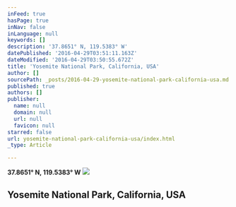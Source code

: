 ```yaml
---
inFeed: true
hasPage: true
inNav: false
inLanguage: null
keywords: []
description: '37.8651° N, 119.5383° W'
datePublished: '2016-04-29T03:51:11.163Z'
dateModified: '2016-04-29T03:50:55.672Z'
title: 'Yosemite National Park, California, USA'
author: []
sourcePath: _posts/2016-04-29-yosemite-national-park-california-usa.md
published: true
authors: []
publisher:
  name: null
  domain: null
  url: null
  favicon: null
starred: false
url: yosemite-national-park-california-usa/index.html
_type: Article

---
```

**37.8651° N, 119.5383° W**
![](https://the-grid-user-content.s3-us-west-2.amazonaws.com/942d1f19-c4fb-49d0-8e5d-ce3467d9f9f2.jpg)

## Yosemite National Park, California, USA